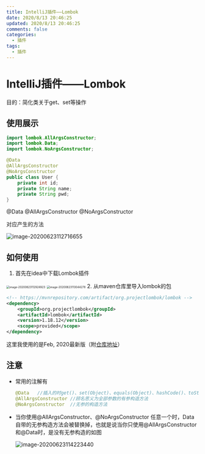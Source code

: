 ```yaml
---
title: IntelliJ插件——Lombok
date: 2020/8/13 20:46:25
updated: 2020/8/13 20:46:25
comments: false
categories:
  - 插件
tags:
  - 插件
---
```



# IntelliJ插件——Lombok

目的：简化类关于get、set等操作

## 使用展示

```java
import lombok.AllArgsConstructor;
import lombok.Data;
import lombok.NoArgsConstructor;

@Data
@AllArgsConstructor
@NoArgsConstructor
public class User {
    private int id;
    private String name;
    private String pwd;
}
```



@Data
@AllArgsConstructor
@NoArgsConstructor

对应产生的方法

![image-20200623112716655](http://cdn.gvssimux.com/image-20200623112716655.png)



## 如何使用

1. 首先在idea中下载Lombok插件

 <img src="http://cdn.gvssimux.com/image-20200623112924923.png" alt="image-20200623112924923" style="zoom: 50%;" />

 <img src="http://cdn.gvssimux.com/image-20200623113044278.png" alt="image-20200623113044278" style="zoom:50%;" />
2. 从maven仓库里导入lombok的包
   
   ```xml
   <!-- https://mvnrepository.com/artifact/org.projectlombok/lombok -->
   <dependency>
       <groupId>org.projectlombok</groupId>
       <artifactId>lombok</artifactId>
       <version>1.18.12</version>
       <scope>provided</scope>
   </dependency>

   ```


这里我使用的是Feb, 2020最新版（附[仓库地址](https://mvnrepository.com/artifact/org.projectlombok/lombok)）



## 注意

- 常用的注解有

    ```java
    @Data	//插入的时get()、set(Object)、equals(Object)、hashCode()、toString()
    @AllArgsConstructor	//顾名思义为全部参数的有参构造方法
    @NoArgsConstructor	//无参的构造方法
    ```

- 当你使用@AllArgsConstructor、@NoArgsConstructor 任意一个时，Data自带的无参构造方法会被替换掉，也就是说当你只使用@AllArgsConstructor和@Data时，是没有无参构造的如图

    ![image-20200623114223440](http://cdn.gvssimux.com/image-20200623114223440.png)

